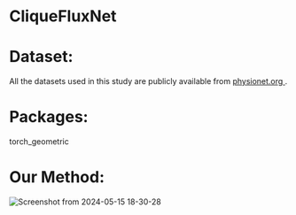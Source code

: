 # CliqueFluxNet
# Dataset: 
 All the datasets used in this study are publicly available from [physionet.org ](https://physionet.org/). 
# Packages: 
torch_geometric 

# Our Method: 
![Screenshot from 2024-05-15 18-30-28](https://github.com/SoheilaMolaei/CliqueFluxNet/assets/63698187/9632510d-9c53-485f-9e55-01d07615411a)
